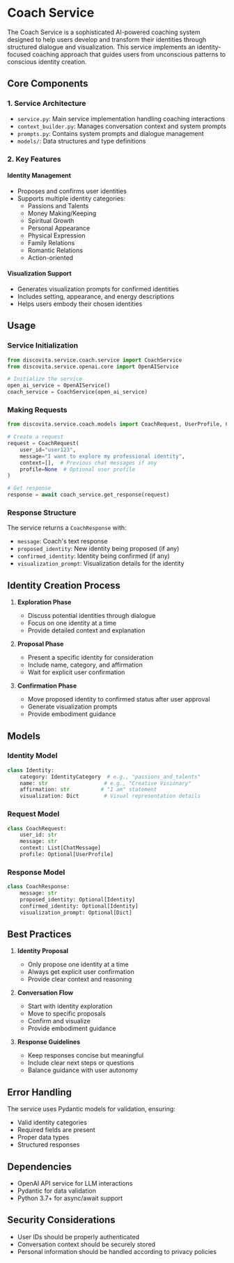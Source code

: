 # Coach Service

The Coach Service is a sophisticated AI-powered coaching system designed to help users develop and transform their identities through structured dialogue and visualization. This service implements an identity-focused coaching approach that guides users from unconscious patterns to conscious identity creation.

## Core Components

### 1. Service Architecture

- `service.py`: Main service implementation handling coaching interactions
- `context_builder.py`: Manages conversation context and system prompts
- `prompts.py`: Contains system prompts and dialogue management
- `models/`: Data structures and type definitions

### 2. Key Features

#### Identity Management
- Proposes and confirms user identities
- Supports multiple identity categories:
  - Passions and Talents
  - Money Making/Keeping
  - Spiritual Growth
  - Personal Appearance
  - Physical Expression
  - Family Relations
  - Romantic Relations
  - Action-oriented

#### Visualization Support
- Generates visualization prompts for confirmed identities
- Includes setting, appearance, and energy descriptions
- Helps users embody their chosen identities

## Usage

### Service Initialization

```python
from discovita.service.coach.service import CoachService
from discovita.service.openai.core import OpenAIService

# Initialize the service
open_ai_service = OpenAIService()
coach_service = CoachService(open_ai_service)
```

### Making Requests

```python
from discovita.service.coach.models import CoachRequest, UserProfile, ChatMessage

# Create a request
request = CoachRequest(
    user_id="user123",
    message="I want to explore my professional identity",
    context=[],  # Previous chat messages if any
    profile=None  # Optional user profile
)

# Get response
response = await coach_service.get_response(request)
```

### Response Structure

The service returns a `CoachResponse` with:
- `message`: Coach's text response
- `proposed_identity`: New identity being proposed (if any)
- `confirmed_identity`: Identity being confirmed (if any)
- `visualization_prompt`: Visualization details for the identity

## Identity Creation Process

1. **Exploration Phase**
   - Discuss potential identities through dialogue
   - Focus on one identity at a time
   - Provide detailed context and explanation

2. **Proposal Phase**
   - Present a specific identity for consideration
   - Include name, category, and affirmation
   - Wait for explicit user confirmation

3. **Confirmation Phase**
   - Move proposed identity to confirmed status after user approval
   - Generate visualization prompts
   - Provide embodiment guidance

## Models

### Identity Model
```python
class Identity:
    category: IdentityCategory  # e.g., "passions_and_talents"
    name: str                  # e.g., "Creative Visionary"
    affirmation: str          # "I am" statement
    visualization: Dict        # Visual representation details
```

### Request Model
```python
class CoachRequest:
    user_id: str
    message: str
    context: List[ChatMessage]
    profile: Optional[UserProfile]
```

### Response Model
```python
class CoachResponse:
    message: str
    proposed_identity: Optional[Identity]
    confirmed_identity: Optional[Identity]
    visualization_prompt: Optional[Dict]
```

## Best Practices

1. **Identity Proposal**
   - Only propose one identity at a time
   - Always get explicit user confirmation
   - Provide clear context and reasoning

2. **Conversation Flow**
   - Start with identity exploration
   - Move to specific proposals
   - Confirm and visualize
   - Provide embodiment guidance

3. **Response Guidelines**
   - Keep responses concise but meaningful
   - Include clear next steps or questions
   - Balance guidance with user autonomy

## Error Handling

The service uses Pydantic models for validation, ensuring:
- Valid identity categories
- Required fields are present
- Proper data types
- Structured responses

## Dependencies

- OpenAI API service for LLM interactions
- Pydantic for data validation
- Python 3.7+ for async/await support

## Security Considerations

- User IDs should be properly authenticated
- Conversation context should be securely stored
- Personal information should be handled according to privacy policies 